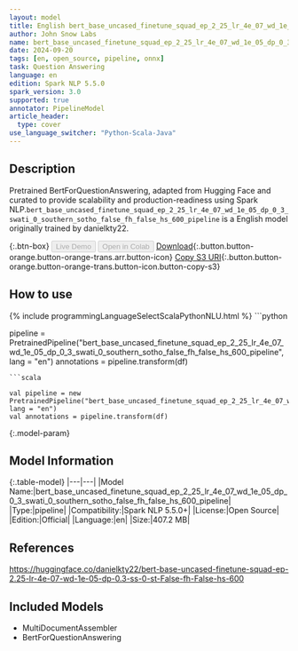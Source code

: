 ```yaml
---
layout: model
title: English bert_base_uncased_finetune_squad_ep_2_25_lr_4e_07_wd_1e_05_dp_0_3_swati_0_southern_sotho_false_fh_false_hs_600_pipeline pipeline BertForQuestionAnswering from danielkty22
author: John Snow Labs
name: bert_base_uncased_finetune_squad_ep_2_25_lr_4e_07_wd_1e_05_dp_0_3_swati_0_southern_sotho_false_fh_false_hs_600_pipeline
date: 2024-09-20
tags: [en, open_source, pipeline, onnx]
task: Question Answering
language: en
edition: Spark NLP 5.5.0
spark_version: 3.0
supported: true
annotator: PipelineModel
article_header:
  type: cover
use_language_switcher: "Python-Scala-Java"
---
```


## Description

Pretrained BertForQuestionAnswering, adapted from Hugging Face and curated to provide scalability and production-readiness using Spark NLP.`bert_base_uncased_finetune_squad_ep_2_25_lr_4e_07_wd_1e_05_dp_0_3_swati_0_southern_sotho_false_fh_false_hs_600_pipeline` is a English model originally trained by danielkty22.

{:.btn-box}
<button class="button button-orange" disabled>Live Demo</button>
<button class="button button-orange" disabled>Open in Colab</button>
[Download](https://s3.amazonaws.com/auxdata.johnsnowlabs.com/public/models/bert_base_uncased_finetune_squad_ep_2_25_lr_4e_07_wd_1e_05_dp_0_3_swati_0_southern_sotho_false_fh_false_hs_600_pipeline_en_5.5.0_3.0_1726834048789.zip){:.button.button-orange.button-orange-trans.arr.button-icon}
[Copy S3 URI](s3://auxdata.johnsnowlabs.com/public/models/bert_base_uncased_finetune_squad_ep_2_25_lr_4e_07_wd_1e_05_dp_0_3_swati_0_southern_sotho_false_fh_false_hs_600_pipeline_en_5.5.0_3.0_1726834048789.zip){:.button.button-orange.button-orange-trans.button-icon.button-copy-s3}

## How to use



<div class="tabs-box" markdown="1">
{% include programmingLanguageSelectScalaPythonNLU.html %}
```python

pipeline = PretrainedPipeline("bert_base_uncased_finetune_squad_ep_2_25_lr_4e_07_wd_1e_05_dp_0_3_swati_0_southern_sotho_false_fh_false_hs_600_pipeline", lang = "en")
annotations =  pipeline.transform(df)   

```
```scala

val pipeline = new PretrainedPipeline("bert_base_uncased_finetune_squad_ep_2_25_lr_4e_07_wd_1e_05_dp_0_3_swati_0_southern_sotho_false_fh_false_hs_600_pipeline", lang = "en")
val annotations = pipeline.transform(df)

```
</div>

{:.model-param}
## Model Information

{:.table-model}
|---|---|
|Model Name:|bert_base_uncased_finetune_squad_ep_2_25_lr_4e_07_wd_1e_05_dp_0_3_swati_0_southern_sotho_false_fh_false_hs_600_pipeline|
|Type:|pipeline|
|Compatibility:|Spark NLP 5.5.0+|
|License:|Open Source|
|Edition:|Official|
|Language:|en|
|Size:|407.2 MB|

## References

https://huggingface.co/danielkty22/bert-base-uncased-finetune-squad-ep-2.25-lr-4e-07-wd-1e-05-dp-0.3-ss-0-st-False-fh-False-hs-600

## Included Models

- MultiDocumentAssembler
- BertForQuestionAnswering